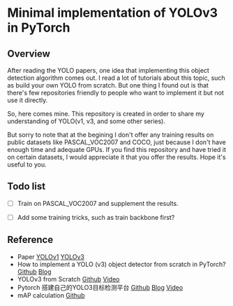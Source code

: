 # Minimal implementation of YOLOv3 in PyTorch 

## Overview
After reading the YOLO papers,
one idea that implementing this object detection algorithm comes out. 
I read a lot of tutorials about this topic, such as build your own YOLO from scratch.
But one thing I found out is that there's few repositories friendly to people who want to implement it but not use it directly.

So, here comes mine. 
This repository is created in order to share my understanding of YOLO(v1, v3, and some other series).

But sorry to note that at the begining I don't offer any training results on public datasets like PASCAL_VOC2007 and COCO, 
just because I don't have enough time and adequate GPUs.
If you find this repository and have tried it on certain datasets, 
I would appreciate it that you offer the results.
Hope it's useful to you.

## Todo list

- [ ] Train on PASCAL_VOC2007 and supplement the results.

- [ ] Add some training tricks, such as train backbone first?

## Reference
- Paper [YOLOv1](https://arxiv.org/abs/1506.02640) [YOLOv3](https://arxiv.org/abs/1804.02767)
- How to implement a YOLO (v3) object detector from scratch in PyTorch? [Github](https://github.com/ayooshkathuria/pytorch-yolo-v3) [Blog](https://blog.paperspace.com/how-to-implement-a-yolo-object-detector-in-pytorch/)
- YOLOv3 from Scratch [Github](https://github.com/aladdinpersson/Machine-Learning-Collection/tree/master/ML/Pytorch/object_detection/YOLOv3) [Video](https://www.youtube.com/watch?v=Grir6TZbc1M)
- Pytorch 搭建自己的YOLO3目标检测平台 [Github](https://github.com/bubbliiiing/yolo3-pytorch) [Blog](https://blog.csdn.net/weixin_44791964/article/details/105310627) [Video](https://www.bilibili.com/video/BV1Hp4y1y788?from=search&seid=18024492462159540693&spm_id_from=333.337.0.0)
- mAP calculation [Github](https://github.com/Cartucho/mAP)
